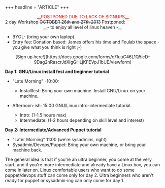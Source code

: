+++
headline = "ARTICLE"
+++

<CENTER>
<FONT COLOR="red">
__POSTPONED DUE TO LACK OF SIGNUPS__
</FONT>
</CENTER>  
2 day Workshop <s>OCTOBER 26th and 27th 2013</s> Postponed:  
  
<CENTER>  
__- to enjoy all level of linux heaven -__
</CENTER>  
  
* BYOL- (bring your own laptop)
* Entry fee: Donation based: James offers his time and Foulab the space - you give what you think is right ;-)
  
  
<CENTER>
[Sign up here!](https://docs.google.com/forms/d/1uuC46L1Q5icD-9Dag2nRascrJdXIgGHLjKFEVpJ1bUE/viewform)
</CENTER>  
  
__Day 1: GNU/Linux install fest and beginner tutorial__  
  
* "Late Morning" -10:00:
    * Installfest: Bring your own machine. Install GNU/Linux on your machine.
  
  
* Afternoon-ish: 15:00 GNU/Linux intro-intermediate tutorial.
    * Intro: (1-1.5 hours max)
    * Intermediate: (1-2 hours depending on skill level and interest)
  
  
__Day 2: Intermediate/Advanced Puppet tutorial__  
  
* "Later Morning" 11:00 (we're sysadmins, right)
* Sysadmin/Devops/Puppet: Bring your own machine, or bring your machine back.
  
  
The general idea is that if you're an ultra beginner, you come at the very start, and if you're more intermediate and already have a Linux box, you can come in later on. Linux comfortable users who want to do some puppet/devops stuff can come only for day 2. Ultra beginners who aren't ready for puppet or sysadmin-ing can only come for day 1.